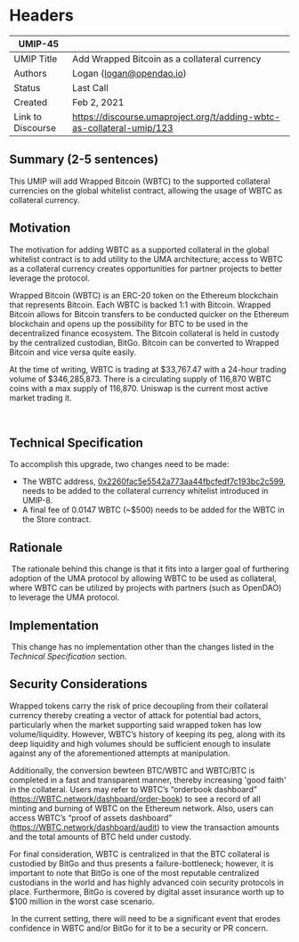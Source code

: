 # Headers
| UMIP-45    |                                                                                                                                          |
|------------|------------------------------------------------------------------------------------------------------------------------------------------|
| UMIP Title | Add Wrapped Bitcoin as a collateral currency              |
| Authors    | Logan (logan@opendao.io) |
| Status     | Last Call                                                                                                                                   |
| Created    | Feb 2, 2021                                                                                                                           |
| Link to Discourse   | https://discourse.umaproject.org/t/adding-wbtc-as-collateral-umip/123                                                           |

## Summary (2-5 sentences)
This UMIP will add Wrapped Bitcoin (WBTC) to the supported collateral currencies on the global whitelist contract, allowing the usage of WBTC as collateral currency. 

## Motivation
The motivation for adding WBTC as a supported collateral in the global whitelist contract is to add utility to the UMA architecture; access to WBTC as a collateral currency creates opportunities for partner projects to better leverage the protocol.

Wrapped Bitcoin (WBTC) is an ERC-20 token on the Ethereum blockchain that represents Bitcoin. Each WBTC is backed 1:1 with Bitcoin. Wrapped Bitcoin allows for Bitcoin transfers to be conducted quicker on the Ethereum blockchain and opens up the possibility for BTC to be used in the decentralized finance ecosystem. The Bitcoin collateral is held in custody by the centralized custodian, BitGo. Bitcoin can be converted to Wrapped Bitcoin and vice versa quite easily.

At the time of writing, WBTC is trading at $33,767.47 with a 24-hour trading volume of $346,285,873. There is a circulating supply of 116,870 WBTC coins with a max supply of 116,870. Uniswap is the current most active market trading it.

​
## Technical Specification
To accomplish this upgrade, two changes need to be made:
- The WBTC address, [0x2260fac5e5542a773aa44fbcfedf7c193bc2c599](https://etherscan.io/token/0x2260fac5e5542a773aa44fbcfedf7c193bc2c599), 
needs to be added to the collateral currency whitelist introduced in UMIP-8. 
- A final fee of 0.0147 WBTC (~$500)  needs to be added for the WBTC in the Store contract.

## Rationale
​
The rationale behind this change is that it fits into a larger goal of furthering adoption of the UMA protocol by allowing WBTC to be used as collateral, where WBTC can be utilized by projects with partners (such as OpenDAO) to leverage the UMA protocol. 

## Implementation
​
This change has no implementation other than the changes listed in the *Technical Specification* section.

## Security Considerations

Wrapped tokens carry the risk of price decoupling from their collateral currency thereby creating a vector of attack for potential bad actors, particularly when the market supporting said wrapped token has low volume/liquidity. However, WBTC’s history of keeping its peg, along with its deep liquidity and high volumes should be sufficient enough to insulate against any of the aforementioned attempts at manipulation.


 Additionally, the conversion bewteen BTC/WBTC and WBTC/BTC is completed in a fast and transparent manner, thereby increasing 'good faith' in the collateral. Users may refer to WBTC’s “orderbook dashboard” (https://WBTC.network/dashboard/order-book) to see a record of all minting and burning of WBTC on the Ethereum network. Also, users can access WBTC’s “proof of assets dashboard” (https://WBTC.network/dashboard/audit) to view the transaction amounts and the total amounts of BTC held under custody.


For final consideration, WBTC is centralized in that the BTC collateral is custodied by BitGo and thus presents a failure-bottleneck; however, it is important to note that BitGo is one of the most reputable centralized custodians in the world and has highly advanced coin security protocols in place. Furthermore, BitGo is covered by digital asset insurance worth up to $100 million in the worst case scenario.

​
In the current setting, there will need to be a significant event that erodes confidence in WBTC and/or BitGo for it to be a security or PR concern.

